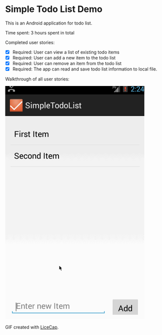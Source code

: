 # Simple Todo List Demo

This is an Android application for todo list.

Time spent: 3 hours spent in total

Completed user stories:

 * [x] Required: User can view a list of existing todo items
 * [x] Required: User can add a new item to the todo list
 * [x] Required: User can remove an item from the todo list
 * [x] Required: The app can read and save todo list information to local file.

Walkthrough of all user stories:

![Video Walkthrough](simple_todo_list_demo.gif)

GIF created with [LiceCap](http://www.cockos.com/licecap/).
